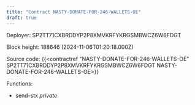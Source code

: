 ```yaml
---
title: "Contract NASTY-DONATE-FOR-246-WALLETS-OE"
draft: true
---
```

Deployer: SP2TT71CXBRDDYP2P8XMVKRFYKRGSMBWCZ6W6FDGT


 



Block height: 188646 (2024-11-06T01:20:18.000Z)

Source code: {{<contractref "NASTY-DONATE-FOR-246-WALLETS-OE" SP2TT71CXBRDDYP2P8XMVKRFYKRGSMBWCZ6W6FDGT NASTY-DONATE-FOR-246-WALLETS-OE>}}

Functions:

* send-stx _private_
